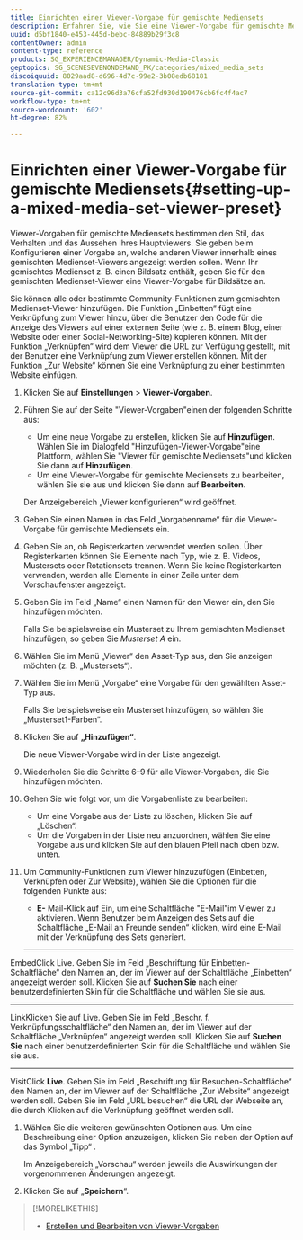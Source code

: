 ```yaml
---
title: Einrichten einer Viewer-Vorgabe für gemischte Mediensets
description: Erfahren Sie, wie Sie eine Viewer-Vorgabe für gemischte Mediensets einrichten.
uuid: d5bf1840-e453-445d-bebc-84889b29f3c8
contentOwner: admin
content-type: reference
products: SG_EXPERIENCEMANAGER/Dynamic-Media-Classic
geptopics: SG_SCENESEVENONDEMAND_PK/categories/mixed_media_sets
discoiquuid: 8029aad8-d696-4d7c-99e2-3b08edb68181
translation-type: tm+mt
source-git-commit: ca12c96d3a76cfa52fd930d190476cb6fc4f4ac7
workflow-type: tm+mt
source-wordcount: '602'
ht-degree: 82%

---
```



# Einrichten einer Viewer-Vorgabe für gemischte Mediensets{#setting-up-a-mixed-media-set-viewer-preset}

Viewer-Vorgaben für gemischte Mediensets bestimmen den Stil, das Verhalten und das Aussehen Ihres Hauptviewers. Sie geben beim Konfigurieren einer Vorgabe an, welche anderen Viewer innerhalb eines gemischten Medienset-Viewers angezeigt werden sollen. Wenn Ihr gemischtes Medienset z. B. einen Bildsatz enthält, geben Sie für den gemischten Medienset-Viewer eine Viewer-Vorgabe für Bildsätze an.

Sie können alle oder bestimmte Community-Funktionen zum gemischten Medienset-Viewer hinzufügen. Die Funktion „Einbetten“ fügt eine Verknüpfung zum Viewer hinzu, über die Benutzer den Code für die Anzeige des Viewers auf einer externen Seite (wie z. B. einem Blog, einer Website oder einer Social-Networking-Site) kopieren können. Mit der Funktion „Verknüpfen“ wird dem Viewer die URL zur Verfügung gestellt, mit der Benutzer eine Verknüpfung zum Viewer erstellen können. Mit der Funktion „Zur Website“ können Sie eine Verknüpfung zu einer bestimmten Website einfügen.

1. Klicken Sie auf **Einstellungen** > **Viewer-Vorgaben**.
1. Führen Sie auf der Seite &quot;Viewer-Vorgaben&quot;einen der folgenden Schritte aus:

   * Um eine neue Vorgabe zu erstellen, klicken Sie auf **Hinzufügen**. Wählen Sie im Dialogfeld &quot;Hinzufügen-Viewer-Vorgabe&quot;eine Plattform, wählen Sie &quot;Viewer für gemischte Mediensets&quot;und klicken Sie dann auf **Hinzufügen**.
   * Um eine Viewer-Vorgabe für gemischte Mediensets zu bearbeiten, wählen Sie sie aus und klicken Sie dann auf **Bearbeiten**.

   Der Anzeigebereich „Viewer konfigurieren“ wird geöffnet.

1. Geben Sie einen Namen in das Feld „Vorgabenname“ für die Viewer-Vorgabe für gemischte Mediensets ein.
1. Geben Sie an, ob Registerkarten verwendet werden sollen. Über Registerkarten können Sie Elemente nach Typ, wie z. B. Videos, Mustersets oder Rotationsets trennen. Wenn Sie keine Registerkarten verwenden, werden alle Elemente in einer Zeile unter dem Vorschaufenster angezeigt.
1. Geben Sie im Feld „Name“ einen Namen für den Viewer ein, den Sie hinzufügen möchten.

   Falls Sie beispielsweise ein Musterset zu Ihrem gemischten Medienset hinzufügen, so geben Sie *Musterset A* ein.

1. Wählen Sie im Menü „Viewer“ den Asset-Typ aus, den Sie anzeigen möchten (z. B. „Mustersets“).
1. Wählen Sie im Menü „Vorgabe“ eine Vorgabe für den gewählten Asset-Typ aus.

   Falls Sie beispielsweise ein Musterset hinzufügen, so wählen Sie „Musterset1-Farben“.

1. Klicken Sie auf **„Hinzufügen“**.

   Die neue Viewer-Vorgabe wird in der Liste angezeigt.

1. Wiederholen Sie die Schritte 6–9 für alle Viewer-Vorgaben, die Sie hinzufügen möchten.
1. Gehen Sie wie folgt vor, um die Vorgabenliste zu bearbeiten:

   * Um eine Vorgabe aus der Liste zu löschen, klicken Sie auf „Löschen“.
   * Um die Vorgaben in der Liste neu anzuordnen, wählen Sie eine Vorgabe aus und klicken Sie auf den blauen Pfeil nach oben bzw. unten.

1. Um Community-Funktionen zum Viewer hinzuzufügen (Einbetten, Verknüpfen oder Zur Website), wählen Sie die Optionen für die folgenden Punkte aus:

   * **E-**
Mail-Klick auf Ein, um eine Schaltfläche &quot;E-Mail&quot;im Viewer zu aktivieren. Wenn Benutzer beim Anzeigen des Sets auf die Schaltfläche „E-Mail an Freunde senden“ klicken, wird eine E-Mail mit der Verknüpfung des Sets generiert.

   * ****
EmbedClick Live. Geben Sie im Feld „Beschriftung für Einbetten-Schaltfläche“ den Namen an, der im Viewer auf der Schaltfläche „Einbetten“ angezeigt werden soll. Klicken Sie auf 
**Suchen Sie** nach einer benutzerdefinierten Skin für die Schaltfläche und wählen Sie sie aus.

   * ****
LinkKlicken Sie auf Live. Geben Sie im Feld „Beschr. f. Verknüpfungsschaltfläche“ den Namen an, der im Viewer auf der Schaltfläche „Verknüpfen“ angezeigt werden soll. Klicken Sie auf 
**Suchen Sie** nach einer benutzerdefinierten Skin für die Schaltfläche und wählen Sie sie aus.

   * ****
VisitClick 
**Live**. Geben Sie im Feld „Beschriftung für Besuchen-Schaltfläche“ den Namen an, der im Viewer auf der Schaltfläche „Zur Website“ angezeigt werden soll. Geben Sie im Feld „URL besuchen“ die URL der Webseite an, die durch Klicken auf die Verknüpfung geöffnet werden soll.

1. Wählen Sie die weiteren gewünschten Optionen aus. Um eine Beschreibung einer Option anzuzeigen, klicken Sie neben der Option auf das Symbol „Tipp“ .

   Im Anzeigebereich „Vorschau“ werden jeweils die Auswirkungen der vorgenommenen Änderungen angezeigt.

1. Klicken Sie auf „**Speichern**“.

>[!MORELIKETHIS]
>
>* [Erstellen und Bearbeiten von Viewer-Vorgaben](application-setup.md#adding_and_editing_viewer_presets)

